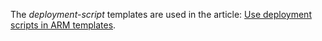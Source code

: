 The _deployment-script_ templates are used in the article: [Use deployment scripts in ARM templates](https://docs.microsoft.com/azure/azure-resource-manager/templates/deployment-script-template).
